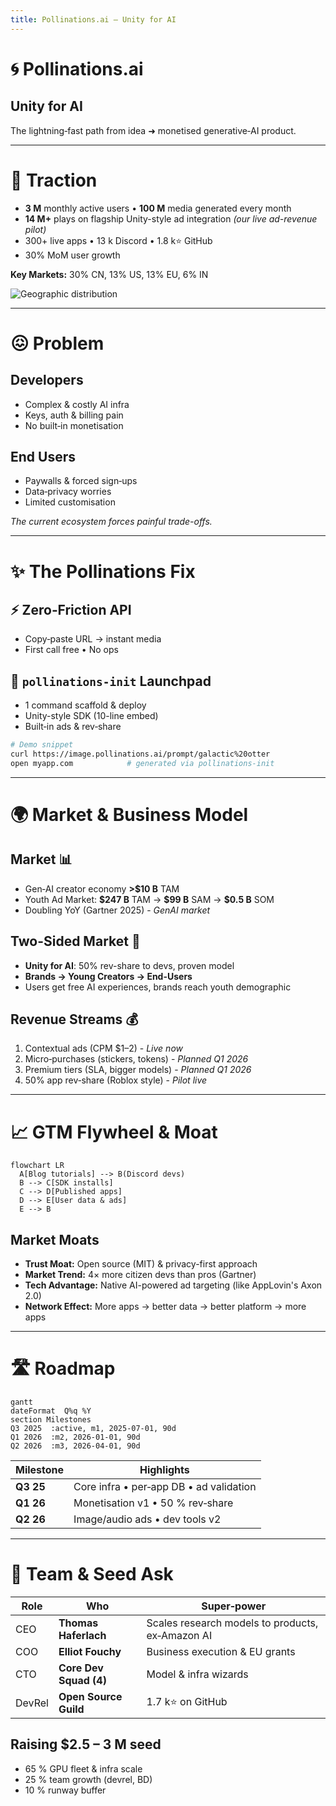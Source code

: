 ```yaml
---
title: Pollinations.ai — Unity for AI
---
```


# 🌀 Pollinations.ai

## Unity for AI

The lightning‑fast path from idea ➜ monetised generative‑AI product.

<!--
SLIDE GUIDANCE:
-->

---

# 🚀 Traction

* **3 M** monthly active users • **100 M** media generated every month
* **14 M+** plays on flagship Unity-style ad integration *(our live ad-revenue pilot)*
* 300+ live apps • 13 k Discord • 1.8 k⭐ GitHub
* 30% MoM user growth

<div class="flex">
  <div class="flex-1">
    <p><strong>Key Markets:</strong> 30% CN, 13% US, 13% EU, 6% IN</p>
  </div>
  <div class="flex-1">
    <img src="/media/piechart_countries.png" alt="Geographic distribution" class="w-64" />
  </div>
</div>

<!--
SLIDE GUIDANCE:
The 30% China presence is significant - emphasize our global reach as differentiator
Pie chart for the markets
Add a graph - thomash thinks users is the best metric to show. we can calculate the percentage of media generations are users and extrapolate into the past based on our current users
Key growth metrics should be added : 30% MoM media generation
-->

---

# 😖 Problem

## Developers

* Complex & costly AI infra
* Keys, auth & billing pain
* No built‑in monetisation

## End Users

* Paywalls & forced sign‑ups
* Data‑privacy worries
* Limited customisation

*The current ecosystem forces painful trade-offs.*

<!--
SLIDE GUIDANCE:
- Frame problem as a dual pain point affecting both developers AND users
- Don't forget the AD providers. They are not reaching the indie creator apps. The money comes from there so they may be more important than the others in terms of priority/ or same importance
- The problem statement is clear - but could potentially add 1-2 concrete examples of developer/user friction
- Consider mentioning competition implicitly (without naming) by referencing their limitations (check context/parallels-unity-for-ai-and-others.md for more detail)
-->

---

# ✨ The Pollinations Fix

## ⚡ Zero‑Friction API

* Copy‑paste URL → instant media
* First call free • No ops

## 🚀 `pollinations‑init` Launchpad

* 1 command scaffold & deploy
* Unity-style SDK (10-line embed)
* Built‑in ads & rev‑share

```bash
# Demo snippet
curl https://image.pollinations.ai/prompt/galactic%20otter
open myapp.com            # generated via pollinations‑init
```

<!--
SLIDE GUIDANCE:
- copy/paste example not the best
- should we already mention hosting here?
- Consider adding: "Handles hosting" and "Developer never leaves editor"
- Explain how our architecture (end-to-end-architecture.md) enables the built-in monetization
- Mention UI-free approach. futuristic AI assistant integration. integrate into the user's tooling
- do we need a code example? maybe too technical. or a more exciting one with the output
- reference context/vision-mission.md
-->

---

# 🌍 Market & Business Model

## Market 📊

* Gen‑AI creator economy **>\$10 B** TAM
* Youth Ad Market: **\$247 B** TAM → **\$99 B** SAM → **\$0.5 B** SOM
* Doubling YoY (Gartner 2025) - *GenAI market*

## Two-Sided Market 🔄

* **Unity for AI**: 50% rev-share to devs, proven model
* **Brands → Young Creators → End-Users**
* Users get free AI experiences, brands reach youth demographic

## Revenue Streams 💰

1. Contextual ads (CPM \$1–2) - *Live now*
2. Micro‑purchases (stickers, tokens) - *Planned Q1 2026*
3. Premium tiers (SLA, bigger models) - *Planned Q1 2026*
4. 50% app rev‑share (Roblox style) - *Pilot live*

<!--
SLIDE GUIDANCE:
- source of truth for Revenue Streams is the file: context/roadmap.md
- untapped / developping market
- Potential positioning options from parallels doc: "GIPHY-meets-AdSense for AI", "Unsplash for AI—monetised out-of-the-box"
- Unity, AppLovin, and other platforms demonstrate lightweight SDKs with embedded ads are proven high-margin models
- Consider adding slide on how we're better/differently positioned than Unity/AppLovin for AI era (AI-native, better targeting)
- Market file to keep as source of truth : context/market-size.md
-->

---

# 📈 GTM Flywheel & Moat

```mermaid
flowchart LR
  A[Blog tutorials] --> B(Discord devs)
  B --> C[SDK installs]
  C --> D[Published apps]
  D --> E[User data & ads]
  E --> B
```

## Market Moats

* **Trust Moat:** Open source (MIT) & privacy-first approach
* **Market Trend:** 4× more citizen devs than pros (Gartner)
* **Tech Advantage:** Native AI-powered ad targeting (like AppLovin's Axon 2.0)
* **Network Effect:** More apps → better data → better platform → more apps

<!--
SLIDE GUIDANCE:
- Unity generates $1.2B (66%) from ads via lightweight SDK with rev-share - directly parallel to our model
- potentially the best slide to add competition
- 4× more citizen devs than pros devs is the the beginning of the trend
- it feels like market trend should be in the previous slide to me
- one of our principle moats is that devs are embedding us in their open source repositories, making youtube videos, and spreading the word organically. discord bots in many guilds...
- Consider adding from parallels doc: "Anyone who can type a prompt is a potential Pollinations integrator" (maybe previous slide)
- Consider adding IDC forecast: 750M new cloud-native apps by 2026 - huge TAM expansion (previous slide?)
- Ad unit options to consider highlighting: native widgets, brand overlays, performance link ads
-->

---

# 🛣️ Roadmap

```mermaid
gantt
dateFormat  Q%q %Y
section Milestones
Q3 2025  :active, m1, 2025-07-01, 90d
Q1 2026  :m2, 2026-01-01, 90d
Q2 2026  :m3, 2026-04-01, 90d
```

| Milestone | Highlights                              |
| --------- | --------------------------------------- |
| **Q3 25** | Core infra • per‑app DB • ad validation |
| **Q1 26** | Monetisation v1 • 50 % rev‑share        |
| **Q2 26** | Image/audio ads • dev tools v2          |

<!--
SLIDE GUIDANCE:
- Use context/roadmap.md as source of truth. Update all based on it
- Connect roadmap to funding requirements - show how seed gets us to Q2 2026
- Timeline should match the phased of context/roadmap.md
- Graph could include annotations for key revenue/user milestones
-->

---

# 👥 Team & Seed Ask

| Role   | Who                    | Super‑power                      |
| ------ | ---------------------- | -------------------------------- |
| CEO    | **Thomas Haferlach**   | Scales research models to products, ex‑Amazon AI |
| COO    | **Elliot Fouchy**      | Business execution & EU grants   |
| CTO    | **Core Dev Squad (4)** | Model & infra wizards            |
| DevRel | **Open Source Guild**  | 1.7 k⭐ on GitHub                 |

## Raising **\$2.5 – 3 M seed**

* 65 % GPU fleet & infra scale
* 25 % team growth (devrel, BD)
* 10 % runway buffer

<!--
SLIDE GUIDANCE:
- update all using this file: context/team.md
- Collaboration: The founders share a long history of collaboration, having worked together on various technology and creative projects for more than a decade, building strong synergy and shared vision.
-->
